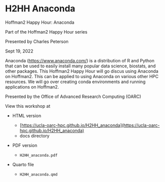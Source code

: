 # H2HH Anaconda

Hoffman2 Happy Hour: Anaconda

Part of the Hoffman2 Happy Hour series

Presented by Charles Peterson

Sept 19, 2022

Anaconda (https://www.anaconda.com/) is a distribution of R and Python that can be used to easily install many popular data science, biostats, and other packages. This Hoffman2 Happy Hour will go discus using Anaconda on Hoffman2. This can be applied to using Anaconda on various other HPC resources. We will go over creating conda environments and running applications on Hoffman2. 

Presented by the Office of Advanced Research Computing (OARC)

View this workshop at

- HTML version 
  - [https://ucla-oarc-hpc.github.io/H2HH_anaconda](https://ucla-oarc-hpc.github.io/H2HH_anaconda) 
  - docs directory

- PDF version 
  - `H2HH_anaconda.pdf`

- Quarto file 
  - `H2HH_anaconda.qmd`

